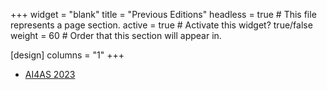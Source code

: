 +++
widget = "blank" 
title = "Previous Editions"
headless = true  # This file represents a page section.
active = true  # Activate this widget? true/false
weight = 60  # Order that this section will appear in.

[design]
columns = "1"
+++

 - [AI4AS 2023](/ai4as23/)




